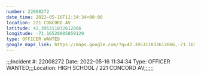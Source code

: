 ```yaml
---
number: 22008272
date_time: 2022-05-16T11:34:34+00:00
location: 221 CONCORD AV
latitude: 42.395311832612066
longitude: -71.16528005859129
type: OFFICER WANTED
google_maps_link: https://maps.google.com/?q=42.395311832612066,-71.16528005859129
---
```


;;;Incident #: 22008272  Date: 2022-05-16 11:34:34   Type: OFFICER WANTED;;;Location: HIGH SCHOOL / 221 CONCORD AV;;;;;;
